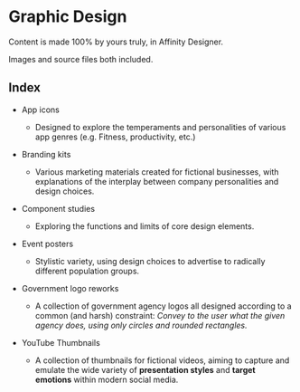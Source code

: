 # **Graphic Design**

Content is made 100% by yours truly, in Affinity Designer.

Images and source files both included.

## **Index**

- App icons
    - Designed to explore the temperaments and personalities of various app genres (e.g. Fitness, productivity, etc.)

- Branding kits
    - Various marketing materials created for fictional businesses, with explanations of the interplay between company personalities and design choices.

- Component studies
    - Exploring the functions and limits of core design elements.

- Event posters
    - Stylistic variety, using design choices to advertise to radically different population groups. 

- Government logo reworks
    - A collection of government agency logos all designed according to a common (and harsh) constraint: _Convey to the user what the given agency does, using only circles and rounded rectangles._

- YouTube Thumbnails
    - A collection of thumbnails for fictional videos, aiming to capture and emulate the wide variety of **presentation styles** and **target emotions** within modern social media.
